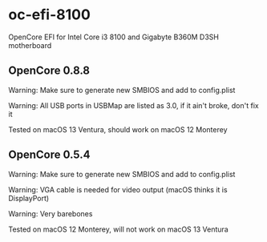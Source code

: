 # oc-efi-8100
OpenCore EFI for Intel Core i3 8100 and Gigabyte B360M D3SH motherboard

## OpenCore 0.8.8
Warning: Make sure to generate new SMBIOS and add to config.plist

Warning: All USB ports in USBMap are listed as 3.0, if it ain't broke, don't fix it

Tested on macOS 13 Ventura, should work on macOS 12 Monterey


## OpenCore 0.5.4
Warning: Make sure to generate new SMBIOS and add to config.plist

Warning: VGA cable is needed for video output (macOS thinks it is DisplayPort)

Warning: Very barebones

Tested on macOS 12 Monterey, will not work on macOS 13 Ventura
